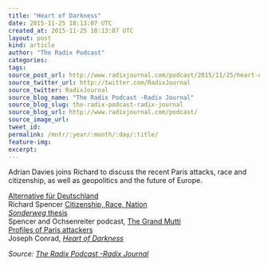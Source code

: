 ```yaml
---
title: "Heart of Darkness"
date: 2015-11-25 18:13:07 UTC
created_at: 2015-11-25 18:13:07 UTC
layout: post
kind: article
author: "The Radix Podcast"
categories: 
tags: 
source_post_url: http://www.radixjournal.com/podcast/2015/11/25/heart-of-darkness
source_twitter_url: http://twitter.com/RadixJournal
source_twitter: RadixJournal
source_blog_name: "The Radix Podcast -Radix Journal"
source_blog_slug: the-radix-podcast-radix-journal
source_blog_url: http://www.radixjournal.com/podcast/
source_image_url: 
tweet_id:
permalink: /mntr/:year/:month/:day/:title/
feature-img: 
excerpt:
---
```

<p>Adrian Davies joins Richard to discuss the recent Paris attacks, race and citizenship, as well as geopolitics and the future of Europe.   </p>

<p><a href="https://en.wikipedia.org/wiki/Alternative_for_Germany">Alternative für Deutschland</a> <br>
Richard Spencer <a href="http://www.radixjournal.com/blog/2015/11/18/citizenship-race-nation">Citizenship, Race, Nation</a> <br>
<a href="https://en.wikipedia.org/wiki/Sonderweg"><em>Sonderweg</em> thesis</a> <br>
Spencer and Ochsenreiter podcast, <a href="http://www.radixjournal.com/podcast/2015/9/12/the-worlds-mutti">The Grand Mutti</a> <br>
<a href="http://www.telegraph.co.uk/news/worldnews/europe/france/11996120/Paris-attack-what-we-know-about-the-suspects.html">Profiles of Paris attackers</a> <br>
Joseph Conrad, <em><a href="http://www.amazon.com/exec/obidos/ASIN/0486264645/washisummipub-20">Heart of Darkness</a></em>    </p><div class="">
    <i>Source: <a href="http://www.radixjournal.com/podcast/">The Radix Podcast -Radix Journal</a></i>
</div>
